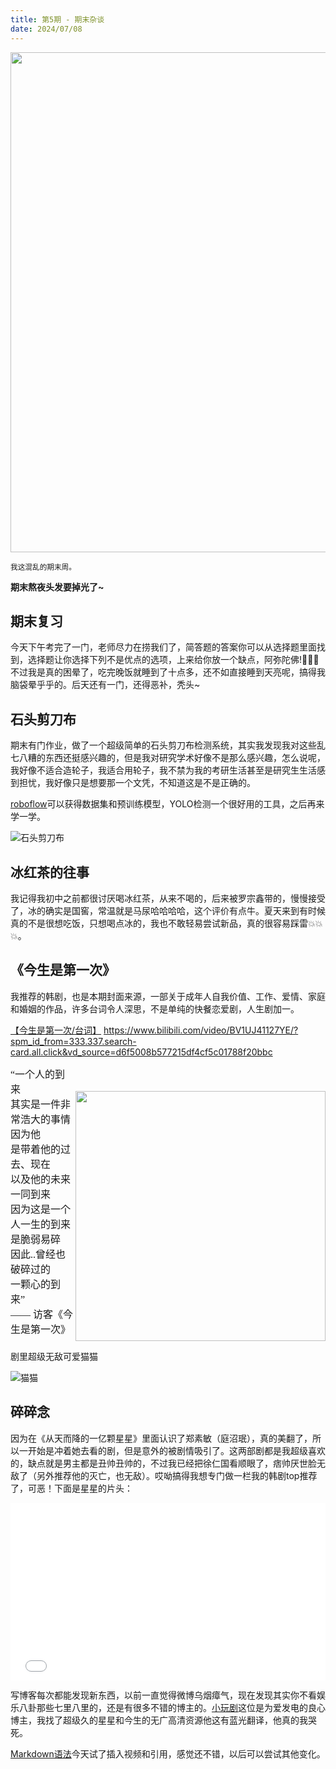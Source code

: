 ```yaml
---
title: 第5期 - 期末杂谈
date: 2024/07/08
---
```


<img src="https://cdn.jsdelivr.net/gh/ayou001/pic-bed/今生6.jpg" width="800" />

<small>我这混乱的期末周。</small>

**期末熬夜头发要掉光了~**

## 期末复习

今天下午考完了一门，老师尽力在捞我们了，简答题的答案你可以从选择题里面找到，选择题让你选择下列不是优点的选项，上来给你放一个缺点，阿弥陀佛!🙏🙏🙏不过我是真的困晕了，吃完晚饭就睡到了十点多，还不如直接睡到天亮呢，搞得我脑袋晕乎乎的。后天还有一门，还得恶补，秃头~

## 石头剪刀布

期末有门作业，做了一个超级简单的石头剪刀布检测系统，其实我发现我对这些乱七八糟的东西还挺感兴趣的，但是我对研究学术好像不是那么感兴趣，怎么说呢，我好像不适合造轮子，我适合用轮子，我不禁为我的考研生活甚至是研究生生活感到担忧，我好像只是想要那一个文凭，不知道这是不是正确的。

[roboflow](https://universe.roboflow.com/)可以获得数据集和预训练模型，YOLO检测一个很好用的工具，之后再来学一学。

![石头剪刀布](https://cdn.jsdelivr.net/gh/ayou001/pic-bed/石头剪刀布.png)

## 冰红茶的往事

我记得我初中之前都很讨厌喝冰红茶，从来不喝的，后来被罗宗鑫带的，慢慢接受了，冰的确实是国窖，常温就是马尿哈哈哈哈，这个评价有点牛。夏天来到有时候真的不是很想吃饭，只想喝点冰的，我也不敢轻易尝试新品，真的很容易踩雷💥💥💥。

## 《今生是第一次》

我推荐的韩剧，也是本期封面来源，一部关于成年人自我价值、工作、爱情、家庭和婚姻的作品，许多台词令人深思，不是单纯的快餐恋爱剧，人生剧加一。

[【今生是第一次/台词】](https://www.bilibili.com/video/BV1UJ41127YE/?spm_id_from=333.337.search-card.all.click&vd_source=d6f5008b577215df4cf5c01788f20bbc) https://www.bilibili.com/video/BV1UJ41127YE/?spm_id_from=333.337.search-card.all.click&vd_source=d6f5008b577215df4cf5c01788f20bbc

<div style="display: flex; align-items: flex-start;">
  <div style="flex: 1;">
    <span style="font-size:16px; font-family:'KaiTi';">
    “一个人的到来<br>
    其实是一件非常浩大的事情<br>
    因为他<br>
    是带着他的过去、现在<br>
    以及他的未来<br>
    一同到来<br>
    因为这是一个人一生的到来<br>
    是脆弱易碎<br>
    因此..曾经也破碎过的<br>
    一颗心的到来”<br>
    —— 访客《今生是第一次》
    </span>
  </div>
  <div style="margin-left: 2px; margin-top: 40px;">
    <img src="https://cdn.jsdelivr.net/gh/ayou001/pic-bed/今生4.png" width="400px" />
  </div>
</div>

剧里超级无敌可爱猫猫

![猫猫](https://cdn.jsdelivr.net/gh/ayou001/pic-bed/今生5.jpg)

## 碎碎念

因为在《从天而降的一亿颗星星》里面认识了郑素敏（庭沼珉），真的美翻了，所以一开始是冲着她去看的剧，但是意外的被剧情吸引了。这两部剧都是我超级喜欢的，缺点就是男主都是丑帅丑帅的，不过我已经把徐仁国看顺眼了，痞帅厌世脸无敌了（另外推荐他的灭亡，也无敌）。哎呦搞得我想专门做一栏我的韩剧top推荐了，可恶！下面是星星的片头：

<div style="width: 100%; height: 0; padding-bottom: 56.25%; position: relative;">
    <iframe 
        src="//player.bilibili.com/player.html?isOutside=true&aid=996915124&bvid=BV1Vs4y1q74o&cid=1154535958&p=1&autoplay=false" 
        style="position: absolute; top: 0; left: 0; width: 100%; height: 100%;" 
        scrolling="no" 
        border="0" 
        frameborder="no" 
        framespacing="0" 
        allowfullscreen="true">
    </iframe>
</div>

写博客每次都能发现新东西，以前一直觉得微博乌烟瘴气，现在发现其实你不看娱乐八卦那些七里八里的，还是有很多不错的博主的。[小玩剧](https://weibo.com/5721630404/4913369818336198)这位是为爱发电的良心博主，我找了超级久的星星和今生的无广高清资源他这有蓝光翻译，他真的我哭死。

[Markdown语法](https://osdoc.net/md)今天试了插入视频和引用，感觉还不错，以后可以尝试其他变化。
